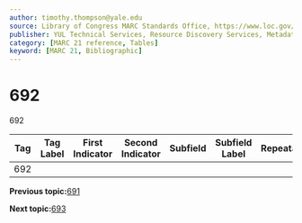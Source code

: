 ```yaml
---
author: timothy.thompson@yale.edu
source: Library of Congress MARC Standards Office, https://www.loc.gov/marc/bibliographic/bd692.html
publisher: YUL Technical Services, Resource Discovery Services, Metadata Services Unit
category: [MARC 21 reference, Tables]
keyword: [MARC 21, Bibliographic]
---
```


# 692

692

|Tag|Tag Label|First Indicator|Second Indicator|Subfield|Subfield Label|Repeatable|
|---|---------|---------------|----------------|--------|--------------|----------|
|692| | | | | | |

**Previous topic:**[691](../tables/691_bib_table.md)

**Next topic:**[693](../tables/693_bib_table.md)

